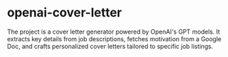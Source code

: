 # openai-cover-letter
The project is a cover letter generator powered by OpenAI's GPT models. It extracts key details from job descriptions, fetches motivation from a Google Doc, and crafts personalized cover letters tailored to specific job listings.
